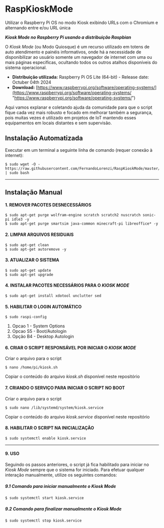 # RaspKioskMode
Utilizar o  Raspberry Pi OS no modo Kiosk exibindo URLs com o Chromium e alternando entre e/ou URL única

***Kiosk Mode no Raspberry Pi usando a distribuição Raspbian***

O *Kiosk Mode* (ou Modo Quiosque) é um recurso utilizado em totens de auto atendimento e painéis informativos, onde há a necessidade de disponibilizar ao usuário somente um navegador de internet com uma ou mais páginas específicas, ocultando todos os outros atalhos disponíveis do sistema operacional.

- **Distribuição utilizada:** Raspberry Pi OS Lite (64-bit) - Release date: Octuber 04th 2024
- **Download:** [https://www.raspberrypi.org/software/operating-systems/](https://www.raspberrypi.org/software/operating-systems/ "https://www.raspberrypi.org/software/operating-systems/")

Aqui vamos explanar e coletando ajuda da comunidade para que o script fique cada vez mais robusto e focado em melhorar também a segurança, pois muitas vezes é utilizado em projetos de IoT mantendo esses equipamentos em locais distantes e sem supervisão.

## Instalação Automatizada

Executar em um terminal a seguinte linha de comando (requer conexão à internet):


	$ sudo wget -O - https://raw.githubusercontent.com/FernandoLorenzi/RaspKioskMode/master/install.sh | sudo bash

------------

## Instalação Manual


#### 1. REMOVER PACOTES DESNECESSÁRIOS


	$ sudo apt-get purge wolfram-engine scratch scratch2 nuscratch sonic-pi idle3 -y
	$ sudo apt-get purge smartsim java-common minecraft-pi libreoffice* -y


#### 2. LIMPAR ARQUIVOS RESIDUAIS

	$ sudo apt-get clean
	$ sudo apt-get autoremove -y


#### 3. ATUALIZAR O SISTEMA

	$ sudo apt-get update
	$ sudo apt-get upgrade


#### 4. INSTALAR PACOTES NECESSÁRIOS PARA O *KIOSK MODE*

	$ sudo apt-get install xdotool unclutter sed


#### 5. HABILITAR O LOGIN AUTOMÁTICO

	$ sudo raspi-config

1. Opcao 1 - System Options
2. Opcao S5 - Boot/Autologin
3. Opção B4 - Desktop Autologin


#### 6. CRIAR O SCRIPT RESPONSÁVEL POR INICIAR O *KIOSK MODE*

Criar o arquivo para o script

	$ nano /home/pi/kiosk.sh

Copiar o conteúdo do arquivo *kiosk.sh* disponível neste repositório

#### 7. CRIANDO O SERVIÇO PARA INICIAR O SCRIPT NO BOOT

Criar o arquivo para o script

	$ sudo nano /lib/systemd/system/kiosk.service

Copiar o conteúdo do arquivo *kiosk.service* disponível neste repositório

#### 8. HABILITAR O SCRIPT NA INICIALIZAÇÃO

	$ sudo systemctl enable kiosk.service


------------
#### 9. USO

Seguindo os passos anteriores, o script já fica habilitado para iniciar no *Kiosk Mode* sempre que o sistema for iniciado. Para efetuar qualquer interação manualmente, utilize os seguintes comandos:


##### 9.1 Comando para iniciar manualmente o Kiosk Mode

	$ sudo systemctl start kiosk.service

##### 9.2 Comando para finalizar manualmente o Kiosk Mode

	$ sudo systemctl stop kiosk.service
